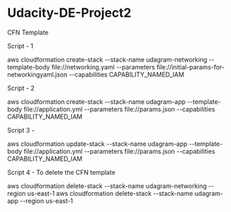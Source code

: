 # Udacity-DE-Project2
CFN Template

Script - 1

aws cloudformation create-stack
--stack-name udagram-networking
--template-body file://networking.yaml
--parameters file://initial-params-for-networkingyaml.json
--capabilities CAPABILITY_NAMED_IAM

Script - 2

aws cloudformation create-stack
--stack-name udagram-app
--template-body file://application.yml
--parameters file://params.json
--capabilities CAPABILITY_NAMED_IAM

Script 3 -

aws cloudformation update-stack
--stack-name udagram-app
--template-body file://application.yml
--parameters file://params.json
--capabilities CAPABILITY_NAMED_IAM

Script 4 - To delete the CFN template

aws cloudformation delete-stack --stack-name udagram-networking --region us-east-1 aws cloudformation delete-stack --stack-name udagram-app --region us-east-1
